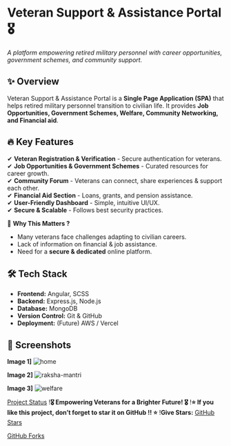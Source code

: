 # Veteran Support & Assistance Portal 🎖️  
*A platform empowering retired military personnel with career opportunities, government schemes, and community support.*  

## ✨ **Overview**
Veteran Support & Assistance Portal is a **Single Page Application (SPA)** that helps retired military personnel transition to civilian life. 
It provides **Job Opportunities, Government Schemes, Welfare, Community Networking, and Financial aid**.  

## 🔥 **Key Features**
✔ **Veteran Registration & Verification** - Secure authentication for veterans.  
✔ **Job Opportunities & Government Schemes** - Curated resources for career growth.  
✔ **Community Forum** - Veterans can connect, share experiences & support each other.  
✔ **Financial Aid Section** - Loans, grants, and pension assistance.  
✔ **User-Friendly Dashboard** - Simple, intuitive UI/UX.  
✔ **Secure & Scalable** - Follows best security practices.  

🎯 **Why This Matters ?**  
- Many veterans face challenges adapting to civilian careers.  
- Lack of information on financial & job assistance.  
- Need for a **secure & dedicated** online platform.

## 🛠 **Tech Stack**
- **Frontend:** Angular, SCSS  
- **Backend:** Express.js, Node.js  
- **Database:** MongoDB  
- **Version Control:** Git & GitHub  
- **Deployment:** (Future) AWS / Vercel

## 📸 **Screenshots** 
**Image 1]** ![home](https://github.com/user-attachments/assets/8ce119ce-b2af-40be-93f4-3e9959841bc7)

**Image 2]** ![raksha-mantri](https://github.com/user-attachments/assets/0ad01cd2-f3ab-4620-bb92-eee5ca3b3891)

**Image 3]** ![welfare](https://github.com/user-attachments/assets/b817726b-d71d-4b6f-a6dc-36c0404a7074)

[Project Status](https://img.shields.io/badge/Status-Completed-green) 
!**🎖️ Empowering Veterans for a Brighter Future! 🎖️**
!**⭐ If you like this project, don’t forget to star it on GitHub !! ⭐**
!**Give Stars:** [GitHub Stars](https://img.shields.io/github/stars/Sandhya-1401/Veteran-Support-Portal?style=social) 

[GitHub Forks](https://img.shields.io/github/forks/Sandhya-1401/Veteran-Support-Portal?style=social)  
